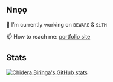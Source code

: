 Nnọọ
---
🔭 I’m currently working on ```BEWARE``` & ```SiTM```

<!-- 🔬 Research Interest: The overarching theme of my doctoral research is to reduce attack surfaces vulnerable to adversarial exploits by preventing the accidental or intentional introduction of vulnerabilities in the design and development phases of the SDLC. -->

📫 How to reach me: [portfolio site](https://biringachi.github.io/lines/)

<!--
- 🌱 I’m currently learning  ```PLP``` & ```DevSecOps```.
- 🔬 I'm interested in ```ML``` & ```NLP```.
- 📫 How to reach me: [portfolio site](https://biringachidera.com/index.html).
-->

<!--
**biringaChi/biringaChi** is a ✨ _special_ ✨ repository because its `README.md` (this file) appears on your GitHub profile.

Here are some ideas to get you started:
- 👯 I’m looking to collaborate on ...
- 🤔 I’m looking for help with ...
- 💬 Ask me about ...
- 📫 How to reach me: ...
- ⚡ Fun fact: ...
-->

Stats
---
[![Chidera Biringa's GitHub stats](https://github-readme-stats.vercel.app/api?username=biringaChi&show_icons=true&theme=tokyonight)](https://github.com/bayegaspard/github-readme-stats)
